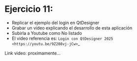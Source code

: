 Ejercicio 11:
============

- Replicar el ejemplo del login en QtDesigner
- Grabar un video explicando el desarrollo de esta aplicación
- Subirla a Youtube como No listado
- El video referencia es: `Login con QtDesigner 2025 <https://youtu.be/9Z208vj-jCw>`_

Link video: proximamente...